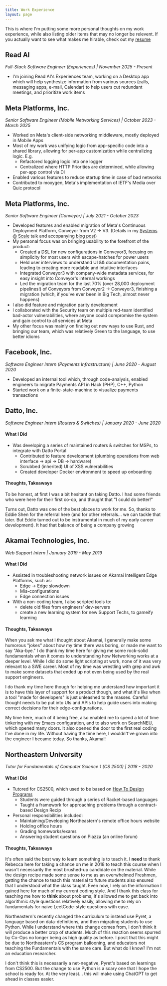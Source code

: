 ```yaml
---
title: Work Experience
layout: page
---
```


This is where I'm putting some more personal thoughts on my work experience, while also
listing older items that may no longer be relevent. If you actually want to see what
makes me hirable, check out my [resume](/resume.pdf)

## Read AI
*Full-Stack Software Engineer (Experiences) | November 2025 - Present*
- I'm joining Read AI's Experiences team, working on a Desktop app which will help synthesize information from various sources (calls, messaging apps, e-mail, Calendar) to help users cut redundant meetings, and prioritize work items


<!-- ![Read Logo](assets/about/read ai.jpg)programming_languages: Rust, React -->

## Meta Platforms, Inc.
*Senior Software Engineer (Mobile Networking Services) | October 2023 - March 2025*
- Worked on Meta's client-side networking middleware, mostly deployed in Mobile Apps
- Most of my work was unifying logic from app-specific code into a shared library, allowing for per-app customization while centralizing logic. E.g.
    - Refactored logging logic into one logger
    - Centralized where HTTP Priorities are determined, while allowing per-app control via DI
- Enabled various features to reduce startup time in case of bad networks
- Contributed to moxygen, Meta's implementation of IETF's Media over Quic protocol

## Meta Platforms, Inc.
*Senior Software Engineer (Conveyor) | July 2021 - October 2023*
- Developed features and enabled migration of Meta's Continuous Deployment Platform, Conveyor from V2 -> V3. (Details in my [Systems @ Scale](https://www.youtube.com/watch?v=SFxeWZDPU3o) talk and accopanying [blog post]())
- My personal focus was on bringing usability to the forefront of the product:  
    - Created a DSL for new configurations in Conveyor3, focusing on simplicity for most users with escape-hatches for power users
    - Held user interviews to understand UI && documentation pains, leading to creating more readable and intuitive interfaces
    - Integrated Conveyor3 with company-wide metadata services, for easy insight into Conveyor's internal workings
    - Led the migration team for the last 70% (over 28,000 deployment pipelines!) of Conveyors from Conveyor2 -> Conveyor3, finishing a migration (which, if you've ever been in Big Tech, almost never happens)
- I also did feature and migration parity development
- I collaborated with the Security team on multiple red-team identified bad-actor vulnerabilities, where anyone could compromise the system and gain control to all services at Meta
- My other focus was mainly on finding out new ways to use Rust, and bringing our team, which was relatively Green to the language, to use better idioms

## Facebook, Inc.
*Software Engineer Intern (Payments Infrastructure) | June 2020 - August 2020*
- Developed an internal tool which, through code-analysis, enabled engineers to migrate 
Payments API in Hack (PHP), C++, Python
- Started work on a finite-state-machine to visualize payments transactions

## Datto, Inc.
*Software Engineer Intern (Routers & Switches) | January 2020 - June 2020*

#### What I Did
- Was developing a series of maintained routers & switches for MSPs, to integrate with Datto Portal
    - Contributed to feature development (plumbing operations from web interface -> api -> DB -> hardware)
    - Scrubbed (inherited) UI of XSS vulnerabilities
    - Created developer Docker environment to speed up onboarding

#### Thoughts, Takeaways
To be honest, at first I was a bit hesitant on taking Datto. I had some friends who were
here for their first co-op, and thought that "I could do better!"

Turns out, Datto was one of the best places to work for me. So, thanks to Eddie Shen for the
referral here (and for other referrals... we can tackle that later. But Eddie turned out to
be instrumental in much of my early career development). It had that balance of being a 
company growing

## Akamai Technologies, Inc. 
*Web Support Intern | January 2019 - May 2019*

#### What I Did
- Assisted in troubleshooting network issues on Akamai Intelligent Edge Platforms, such as:
    - Edge -> Edge slowdown
    - Mis-configurations
    - Edge connection issues
- With a non-coding team, I also scripted tools to:
    - delete old files from engineers' dev-servers
    - create a new learning system for new Support Techs, to gameify learning

#### Thoughts, Takeaways
When you ask me what I thought about Akamai, I generally make some humorous "jokes" about
how my time there was boring, or made me want to say "Aka-bye." I do thank my time here for
giving me some rock-solid fundamentals when it comes to understanding how Networking works
at a deeper level. While I did do some light scripting at work, none of it was very
relevant to a SWE career. Most of my time was wrestling with grep and awk to make some 
datasets that ended up not even being used by the real support engineers.

I do thank my time here though for helping me understand how important it is to have this 
layer of support for a product though, and what it's like when a tool "made for developers"
is just unleashed to the masses. Careful thought needs to be put into UIs and APIs to help
guide users into making correct decisions for their edge-configurations.

My time here, much of it being free, also enabled me to spend a lot of time tinkering with
my Emacs configuration, and to also work on SearchNEU, which opened many doors.
It also opened the door to the first real coding I've done in my life. Without having the
time here, I wouldn't've grown into the engineer I became today. So thanks, Akamai!

## Northeastern University
*Tutor for Fundamentals of Computer Science 1 (CS 2500) | 2018 - 2020*

#### What I Did
- Tutored for CS2500, which used to be based on [How To Design Programs](https://htdp.org/)
    - Students were guided through a series of Racket-based languages
    - Taught a framework for approaching problems through a contract-based Design Recip
- Personal responsibilities included:
    - Maintaining/Developing Northeastern's remote office hours website
    - Holding office hours
    - Grading homeworks/exams
    - Answering student questions on Piazza (an online forum)

#### Thoughts, Takeaways
It's often said the best way to learn something is to teach it. I **need** to thank Rebecca 
here for taking a chance on me in 2018 to teach this course when I wasn't necessarily the 
most brushed-up candidate on the material. While the design recipe made some sense to me as
an overwhelmed Freshmen, getting the chance to teach this material to future students also
ensured that I understood what the class taught. Even now, I rely on the information I
gained here for much of my current coding style. And I thank this class for teaching me how
to **think** about problems; it's allowed me to get back into algorithmic style questions
relatively easily, allowing me to rely on fundamentals for naive LeetCode-style questions
with ease. 

Northeastern's recently changed the curriculum to instead use Pyret, a language based on
data-definitions, and then migrating students to use Python. While I understand where this
change comes from, I don't think it will produce a better crop of students. Much of this
reaction seems spurred by Co-Ops no longer being as high quality as before. I posit that
this might be due to Northeastern's CS program ballooning, and educators not teaching
the Fundamentals with the same care. But what do I know? I'm not an education researcher.

I don't think this is necessarily a net-negative, Pyret's based on learnings from CS2500.
But the change to use Python is a scary one that I hope the school is ready for. At the very
least... this will make using ChatGPT to get ahead in classes easier.